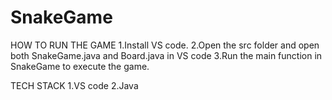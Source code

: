 # SnakeGame
HOW TO RUN THE GAME
1.Install VS code.
2.Open the src folder and open both SnakeGame.java and Board.java in VS code
3.Run the main function in SnakeGame to execute the game.

TECH STACK
1.VS code
2.Java
